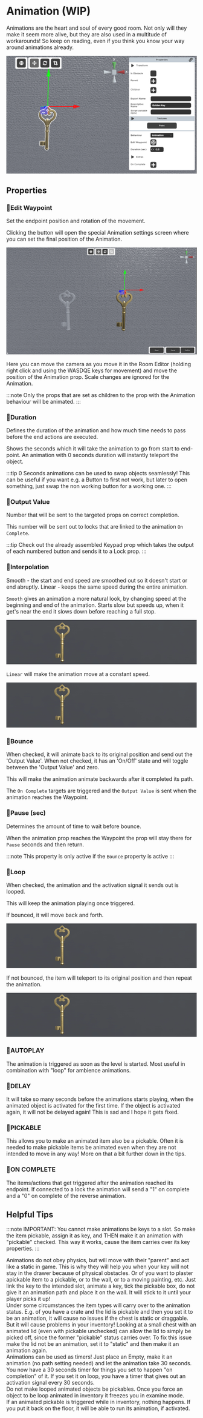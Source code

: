 # Animation (WIP)

Animations are the heart and soul of every good room. Not only will they make it seem more alive, but they are also used in a multitude of workarounds! So keep on reading, even if you think you know your way around animations already.

![Animation](./img/animation_selector.png)

## Properties

### :small_orange_diamond:Edit Waypoint

<div className="highlight-div">
Set the endpoint position and rotation of the movement.
</div>

Clicking the button will open the special Animation settings screen where you can set the final position of the Animation.

![Animation - Edit Waypoint](./img/animation_settings.png)

Here you can move the camera as you move it in the Room Editor (holding right click and using the WASDQE keys for movement) and move the position of the Animation prop. Scale changes are ignored for the Animation.

:::note
Only the props that are set as children to the prop with the Animation behaviour will be animated.
:::

### :small_orange_diamond:Duration

<div className="highlight-div">
Defines the duration of the animation and how much time needs to pass before the end actions are executed.
</div>

Shows the seconds which it will take the animation to go from start to end-point. An animation with 0 seconds duration will instantly teleport the object.

:::tip
0 Seconds animations can be used to swap objects seamlessly! This can be useful if you want e.g. a Button to first not work, but later to open something, just swap the non working button for a working one.
:::

### :small_orange_diamond:Output Value

<div className="highlight-div">
Number that will be sent to the targeted props on correct completion.
</div>

This number will be sent out to locks that are linked to the animation `On Complete`.

:::tip
Check out the already assembled Keypad prop which takes the output of each numbered button and sends it to a Lock prop.
:::

### :small_orange_diamond:Interpolation

<div className="highlight-div">
Smooth - the start and end speed are smoothed out so it doesn't start or end abruptly.
Linear - keeps the same speed during the entire animation.
</div>

`Smooth` gives an animation a more natural look, by changing speed at the beginning and end of the animation. Starts slow but speeds up, when it get's near the end it slows down before reaching a full stop.


![Animation smooth interpolation](./img/animation_smooth.gif)


`Linear` will make the animation move at a constant speed.

![Animation linear interpolation](./img/animation_linear.gif)


### :small_orange_diamond:Bounce

<div className="highlight-div">
When checked, it will animate back to its original position and send out the 'Output Value'.
When not checked, it has an 'On/Off' state and will toggle between the 'Output Value' and zero.
</div>

This will make the animation animate backwards after it completed its path.

The `On Complete` targets are triggered and the `Output Value` is sent when the animation reaches the Waypoint.


### :small_orange_diamond:Pause (sec)

<div className="highlight-div">
Determines the amount of time to wait before bounce.
</div>

When the animation prop reaches the Waypoint the prop will stay there for `Pause` seconds and then return.

:::note
This property is only active if the `Bounce` property is active
:::

### :small_orange_diamond:Loop

<div className="highlight-div">
When checked, the animation and the activation signal it sends out is looped.
</div>

This will keep the animation playing once triggered.

If bounced, it will move back and forth.

![Animation bounced loop](./img/animation_linear.gif)

If not bounced, the item will teleport to its original position and then repeat the animation.

![Animation non bounced loop](./img/animation_loop.gif)

### :small_orange_diamond:AUTOPLAY
The animation is triggered as soon as the level is started. Most useful in combination with "loop" for ambience animations.

<div className="highlight-div">

</div>

### :small_orange_diamond:DELAY
It will take so many seconds before the animations starts playing, when the animated object is activated for the first time. If the object is activated again, it will not be delayed again! This is sad and I hope it gets fixed.

<div className="highlight-div">

</div>

### :small_orange_diamond:PICKABLE
This allows you to make an animated item also be a pickable. Often it is needed to make pickable items be animated even when they are not intended to move in any way! More on that a bit further down in the tips.

<div className="highlight-div">

</div>

### :small_orange_diamond:ON COMPLETE
The items/actions that get triggered after the animation reached its endpoint. If connected to a lock the animation will send a "1" on complete and a "0" on complete of the reverse animation.

<div className="highlight-div">

</div>


## Helpful Tips

:::note
IMPORTANT: You cannot make animations be keys to a slot.
So make the item pickable, assign it as key, and THEN make it an animation with "pickable" checked.
This way it works, cause the item carries over its key properties.
:::


<div className="highlight-div">
    Animations do not obey physics, but will move with their "parent" and act like a static in game. 
    This is why they will help you when your key will not stay in the drawer because of physical obstacles. 
    Or of you want to plaster apickable item to a pickable, or to the wall, or to a moving painting, etc.
    Just link the key to the intended slot, animate a key, tick the pickable box, do not give it an animation path and place it on the wall. It will stick to it until your player picks it up!
</div>

<div className="highlight-div">
    Under some circumstances the item types will carry over to the animation status. 
    E.g. of you have a crate and the lid is pickable and then you set it to be an animation, it will cause no issues if the chest is static or draggable.
    But it will cause problems in your inventory! Looking at a small chest with an animated lid (even with pickable unchecked) can allow the lid to simply be picked off, since the former "pickable" status carries over.
    To fix this issue make the lid not be an animation, set it to "static" and then make it an animation again.
</div>

<div className="highlight-div">
    Animations can be used as timers!
    Just place an Empty, make it an animation (no path setting needed) and let the animation take 30 seconds.
    You now have a 30 seconds timer for things you set to happen "on completion" of it.
    If you set it on loop, you have a timer that gives out an activation signal every 30 seconds.
</div>

<div className="highlight-div">
    Do not make looped animated objects be pickables. Once you force an object to be loop animated in inventory it freezes you in examine mode.
</div>

<div className="highlight-div">
    If an animated pickable is triggered while in inventory, nothing happens. If you put it back on the floor, it will be able to run its animation, if activated.
</div>